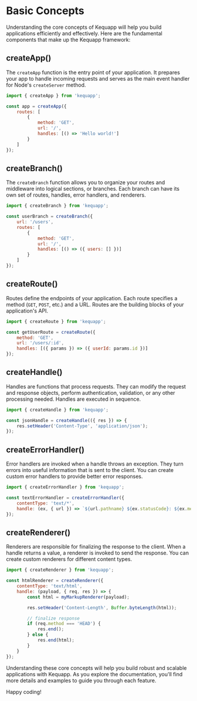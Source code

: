 # Basic Concepts

Understanding the core concepts of Kequapp will help you build applications efficiently and effectively. Here are the fundamental components that make up the Kequapp framework:

## createApp()

The `createApp` function is the entry point of your application. It prepares your app to handle incoming requests and serves as the main event handler for Node's `createServer` method.

```javascript
import { createApp } from 'kequapp';

const app = createApp({
    routes: [
        {
            method: 'GET',
            url: '/',
            handles: [() => 'Hello world!']
        }
    ]
});
```

## createBranch()

The `createBranch` function allows you to organize your routes and middleware into logical sections, or branches. Each branch can have its own set of routes, handles, error handlers, and renderers.

```javascript
import { createBranch } from 'kequapp';

const userBranch = createBranch({
    url: '/users',
    routes: [
        {
            method: 'GET',
            url: '/',
            handles: [() => ({ users: [] })]
        }
    ]
});
```

## createRoute()

Routes define the endpoints of your application. Each route specifies a method (`GET`, `POST`, etc.) and a URL. Routes are the building blocks of your application's API.

```javascript
import { createRoute } from 'kequapp';

const getUserRoute = createRoute({
    method: 'GET',
    url: '/users/:id',
    handles: [({ params }) => ({ userId: params.id })]
});
```

## createHandle()

Handles are functions that process requests. They can modify the request and response objects, perform authentication, validation, or any other processing needed. Handles are executed in sequence.

```javascript
import { createHandle } from 'kequapp';

const jsonHandle = createHandle(({ res }) => {
    res.setHeader('Content-Type', 'application/json');
});
```

## createErrorHandler()

Error handlers are invoked when a handle throws an exception. They turn errors into useful information that is sent to the client. You can create custom error handlers to provide better error responses.

```javascript
import { createErrorHandler } from 'kequapp';

const textErrorHandler = createErrorHandler({
    contentType: 'text/*',
    handle: (ex, { url }) => `${url.pathname} ${ex.statusCode}: ${ex.message}`
});
```

## createRenderer()

Renderers are responsible for finalizing the response to the client. When a handle returns a value, a renderer is invoked to send the response. You can create custom renderers for different content types.

```javascript
import { createRenderer } from 'kequapp';

const htmlRenderer = createRenderer({
    contentType: 'text/html',
    handle: (payload, { req, res }) => {
        const html = myMarkupRenderer(payload);

        res.setHeader('Content-Length', Buffer.byteLength(html));

        // finalize response
        if (req.method === 'HEAD') {
            res.end();
        } else {
            res.end(html);
        }
    }
});
```

Understanding these core concepts will help you build robust and scalable applications with Kequapp. As you explore the documentation, you'll find more details and examples to guide you through each feature.

Happy coding!
